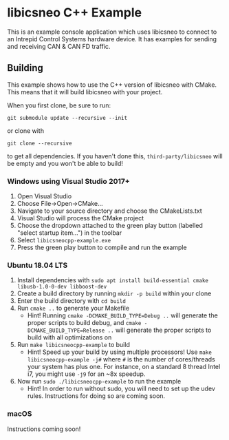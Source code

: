 # libicsneo C++ Example

This is an example console application which uses libicsneo to connect to an Intrepid Control Systems hardware device. It has examples for sending and receiving CAN & CAN FD traffic.

## Building

This example shows how to use the C++ version of libicsneo with CMake. This means that it will build libicsneo with your project.

When you first clone, be sure to run:
```shell
git submodule update --recursive --init
```
or clone with
```shell
git clone --recursive
```
to get all dependencies. If you haven't done this, `third-party/libicsneo` will be empty and you won't be able to build!

### Windows using Visual Studio 2017+

1. Open Visual Studio
2. Choose File->Open->CMake...
3. Navigate to your source directory and choose the CMakeLists.txt
4. Visual Studio will process the CMake project
5. Choose the dropdown attached to the green play button (labelled "select startup item...") in the toolbar
6. Select `libicsneocpp-example.exe`
7. Press the green play button to compile and run the example

### Ubuntu 18.04 LTS

1. Install dependencies with `sudo apt install build-essential cmake libusb-1.0-0-dev libboost-dev`
2. Create a build directory by running `mkdir -p build` within your clone
3. Enter the build directory with `cd build`
4. Run `cmake ..` to generate your Makefile
	- Hint! Running `cmake -DCMAKE_BUILD_TYPE=Debug ..` will generate the proper scripts to build debug, and `cmake -DCMAKE_BUILD_TYPE=Release ..` will generate the proper scripts to build with all optimizations on
5. Run `make libicsneocpp-example` to build
	- Hint! Speed up your build by using multiple processors! Use `make libicsneocpp-example -j#` where `#` is the number of cores/threads your system has plus one. For instance, on a standard 8 thread Intel i7, you might use `-j9` for an ~8x speedup.
6. Now run `sudo ./libicsneocpp-example` to run the example
	- Hint! In order to run without sudo, you will need to set up the udev rules. Instructions for doing so are coming soon.

### macOS

Instructions coming soon!